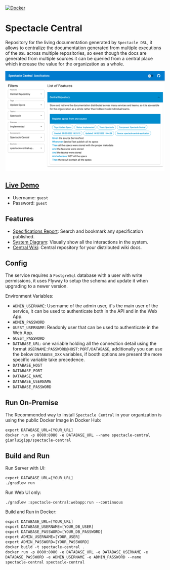 [![Docker](https://img.shields.io/docker/v/gianluigipp/spectacle-central/latest?label=Docker)](https://hub.docker.com/r/gianluigipp/spectacle-central)

# Spectacle Central

Repository for the living documentation generated by `Spectacle DSL`, it allows to centralize the
documentation generated from multiple executions of the `DSL` across multiple repositories, so even
though the docs are generated from multiple sources it can be queried from a central place which
increase the value for the organization as a whole.

![Specifications Page](./docs/images/SpecificationsPage.png)

## [Live Demo](https://spectacle-central.herokuapp.com/)

* Username: `guest`
* Password: `guest`

## Features

* [Specifications Report](./docs/SpecificationsReport.md): Search and bookmark any specification
  published.
* [System Diagram](./docs/SystemDiagram.md): Visually show all the interactions in the system.
* [Central Wiki](./docs/CentralWiki.md): Central repository for your distributed wiki docs.

## Config

The service requires a `PostgreSql` database with a user with write permissions, it uses Flyway to
setup the schema and update it when upgrading to a newer version.

Environment Variables:

* `ADMIN_USERNAME`: Username of the admin user, it's the main user of the service, it can be used to
  authenticate both in the API and in the Web App.
* `ADMIN_PASSWORD`
* `GUEST_USERNAME`: Readonly user that can be used to authenticate in the Web App.
* `GUEST_PASSWORD`
* `DATABASE_URL`: one variable holding all the connection detail using the
  format `USERNAME:PASSWORD@HOST:PORT/DATABASE`, additionally you can use the below `DATABASE_XXX`
  variables, if booth options are present the more specific variable take precedence.
* `DATABASE_HOST`
* `DATABASE_PORT`
* `DATABASE_NAME`
* `DATABASE_USERNAME`
* `DATABASE_PASSWORD`

## Run On-Premise

The Recommended way to install `Spectacle Central` in your organization is using the public Docker
Image in Docker Hub:

```
export DATABASE_URL=[YOUR_URL] 
docker run -p 8080:8080 -e DATABASE_URL --name spectacle-central gianluigipp/spectacle-central
```

## Build and Run

Run Server with UI:

```
export DATABASE_URL=[YOUR_URL] 
./gradlew run
```

Run Web UI only:

```
./gradlew :spectacle-central:webapp:run --continuous
```

Build and Run in Docker:

```
export DATABASE_URL=[YOUR_URL] 
export DATABASE_USERNAME=[YOUR_DB_USER] 
export DATABASE_PASSWORD=[YOUR_DB_PASSWORD]
export ADMIN_USERNAME=[YOUR_USER] 
export ADMIN_PASSWORD=[YOUR_PASSWORD]
docker build -t spectacle-central . 
docker run -p 8080:8080 -e DATABASE_URL -e DATABASE_USERNAME -e DATABASE_PASSWORD -e ADMIN_USERNAME -e ADMIN_PASSWORD --name spectacle-central spectacle-central
```
